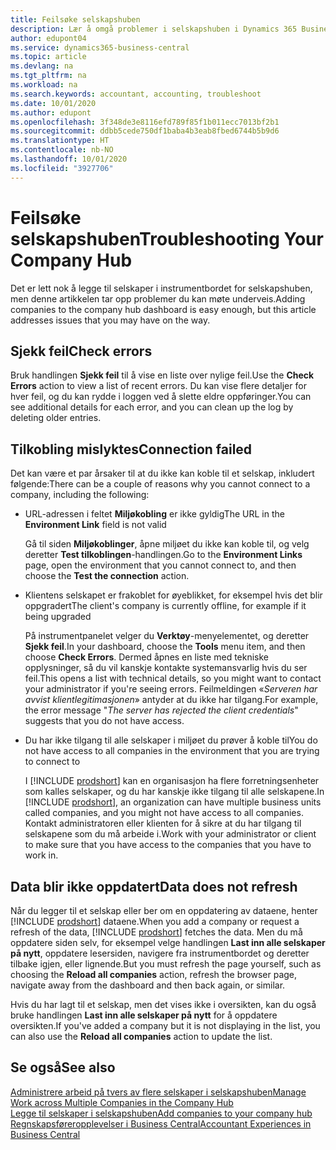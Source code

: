 ```yaml
---
title: Feilsøke selskapshuben
description: Lær å omgå problemer i selskapshuben i Dynamics 365 Business Central.
author: edupont04
ms.service: dynamics365-business-central
ms.topic: article
ms.devlang: na
ms.tgt_pltfrm: na
ms.workload: na
ms.search.keywords: accountant, accounting, troubleshoot
ms.date: 10/01/2020
ms.author: edupont
ms.openlocfilehash: 3f348de3e8116efd789f85f1b011ecc7013bf2b1
ms.sourcegitcommit: ddbb5cede750df1baba4b3eab8fbed6744b5b9d6
ms.translationtype: HT
ms.contentlocale: nb-NO
ms.lasthandoff: 10/01/2020
ms.locfileid: "3927706"
---
```

# <a name="troubleshooting-your-company-hub"></a><span data-ttu-id="f38a5-103">Feilsøke selskapshuben</span><span class="sxs-lookup"><span data-stu-id="f38a5-103">Troubleshooting Your Company Hub</span></span>

<span data-ttu-id="f38a5-104">Det er lett nok å legge til selskaper i instrumentbordet for selskapshuben, men denne artikkelen tar opp problemer du kan møte underveis.</span><span class="sxs-lookup"><span data-stu-id="f38a5-104">Adding companies to the company hub dashboard is easy enough, but this article addresses issues that you may have on the way.</span></span>  

## <a name="check-errors"></a><span data-ttu-id="f38a5-105">Sjekk feil</span><span class="sxs-lookup"><span data-stu-id="f38a5-105">Check errors</span></span>

<span data-ttu-id="f38a5-106">Bruk handlingen **Sjekk feil** til å vise en liste over nylige feil.</span><span class="sxs-lookup"><span data-stu-id="f38a5-106">Use the **Check Errors** action to view a list of recent errors.</span></span> <span data-ttu-id="f38a5-107">Du kan vise flere detaljer for hver feil, og du kan rydde i loggen ved å slette eldre oppføringer.</span><span class="sxs-lookup"><span data-stu-id="f38a5-107">You can see additional details for each error, and you can clean up the log by deleting older entries.</span></span>  

## <a name="connection-failed"></a><span data-ttu-id="f38a5-108">Tilkobling mislyktes</span><span class="sxs-lookup"><span data-stu-id="f38a5-108">Connection failed</span></span>

<span data-ttu-id="f38a5-109">Det kan være et par årsaker til at du ikke kan koble til et selskap, inkludert følgende:</span><span class="sxs-lookup"><span data-stu-id="f38a5-109">There can be a couple of reasons why you cannot connect to a company, including the following:</span></span>

- <span data-ttu-id="f38a5-110">URL-adressen i feltet **Miljøkobling** er ikke gyldig</span><span class="sxs-lookup"><span data-stu-id="f38a5-110">The URL in the **Environment Link** field is not valid</span></span>  

  <span data-ttu-id="f38a5-111">Gå til siden **Miljøkoblinger**, åpne miljøet du ikke kan koble til, og velg deretter **Test tilkoblingen**-handlingen.</span><span class="sxs-lookup"><span data-stu-id="f38a5-111">Go to the **Environment Links** page, open the environment that you cannot connect to, and then choose the **Test the connection** action.</span></span>  
- <span data-ttu-id="f38a5-112">Klientens selskapet er frakoblet for øyeblikket, for eksempel hvis det blir oppgradert</span><span class="sxs-lookup"><span data-stu-id="f38a5-112">The client's company is currently offline, for example if it being upgraded</span></span>

  <span data-ttu-id="f38a5-113">På instrumentpanelet velger du **Verktøy**-menyelementet, og deretter **Sjekk feil**.</span><span class="sxs-lookup"><span data-stu-id="f38a5-113">In your dashboard, choose the **Tools** menu item, and then choose **Check Errors**.</span></span> <span data-ttu-id="f38a5-114">Dermed åpnes en liste med tekniske opplysninger, så du vil kanskje kontakte systemansvarlig hvis du ser feil.</span><span class="sxs-lookup"><span data-stu-id="f38a5-114">This opens a list with technical details, so you might want to contact your administrator if you're seeing errors.</span></span> <span data-ttu-id="f38a5-115">Feilmeldingen «*Serveren har avvist klientlegitimasjonen*» antyder at du ikke har tilgang.</span><span class="sxs-lookup"><span data-stu-id="f38a5-115">For example, the error message "*The server has rejected the client credentials*" suggests that you do not have access.</span></span>  
- <span data-ttu-id="f38a5-116">Du har ikke tilgang til alle selskaper i miljøet du prøver å koble til</span><span class="sxs-lookup"><span data-stu-id="f38a5-116">You do not have access to all companies in the environment that you are trying to connect to</span></span>

  <span data-ttu-id="f38a5-117">I [!INCLUDE [prodshort](includes/prodshort.md)] kan en organisasjon ha flere forretningsenheter som kalles selskaper, og du har kanskje ikke tilgang til alle selskapene.</span><span class="sxs-lookup"><span data-stu-id="f38a5-117">In [!INCLUDE [prodshort](includes/prodshort.md)], an organization can have multiple business units called companies, and you might not have access to all companies.</span></span> <span data-ttu-id="f38a5-118">Kontakt administratoren eller klienten for å sikre at du har tilgang til selskapene som du må arbeide i.</span><span class="sxs-lookup"><span data-stu-id="f38a5-118">Work with your administrator or client to make sure that you have access to the companies that you have to work in.</span></span>  

## <a name="data-does-not-refresh"></a><span data-ttu-id="f38a5-119">Data blir ikke oppdatert</span><span class="sxs-lookup"><span data-stu-id="f38a5-119">Data does not refresh</span></span>

<span data-ttu-id="f38a5-120">Når du legger til et selskap eller ber om en oppdatering av dataene, henter [!INCLUDE [prodshort](includes/prodshort.md)] dataene.</span><span class="sxs-lookup"><span data-stu-id="f38a5-120">When you add a company or request a refresh of the data, [!INCLUDE [prodshort](includes/prodshort.md)] fetches the data.</span></span> <span data-ttu-id="f38a5-121">Men du må oppdatere siden selv, for eksempel velge handlingen **Last inn alle selskaper på nytt**, oppdatere lesersiden, navigere fra instrumentbordet og deretter tilbake igjen, eller lignende.</span><span class="sxs-lookup"><span data-stu-id="f38a5-121">But you must refresh the page yourself, such as choosing the **Reload all companies** action, refresh the browser page, navigate away from the dashboard and then back again, or similar.</span></span>  

<span data-ttu-id="f38a5-122">Hvis du har lagt til et selskap, men det vises ikke i oversikten, kan du også bruke handlingen **Last inn alle selskaper på nytt** for å oppdatere oversikten.</span><span class="sxs-lookup"><span data-stu-id="f38a5-122">If you've added a company but it is not displaying in the list, you can also use the **Reload all companies** action to update the list.</span></span>

## <a name="see-also"></a><span data-ttu-id="f38a5-123">Se også</span><span class="sxs-lookup"><span data-stu-id="f38a5-123">See also</span></span>

[<span data-ttu-id="f38a5-124">Administrere arbeid på tvers av flere selskaper i selskapshuben</span><span class="sxs-lookup"><span data-stu-id="f38a5-124">Manage Work across Multiple Companies in the Company Hub</span></span>](company-hub.md)  
[<span data-ttu-id="f38a5-125">Legge til selskaper i selskapshuben</span><span class="sxs-lookup"><span data-stu-id="f38a5-125">Add companies to your company hub</span></span>](company-hub-add-company.md)  
[<span data-ttu-id="f38a5-126">Regnskapsføreropplevelser i Business Central</span><span class="sxs-lookup"><span data-stu-id="f38a5-126">Accountant Experiences in Business Central</span></span>](finance-accounting.md)  
